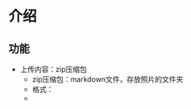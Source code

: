 # 介绍
## 功能
- 上传内容：zip压缩包
	- zip压缩包：markdown文件，存放照片的文件夹
	- 格式：
	- 
<!--stackedit_data:
eyJoaXN0b3J5IjpbLTExMTA1MDgwMjRdfQ==
-->